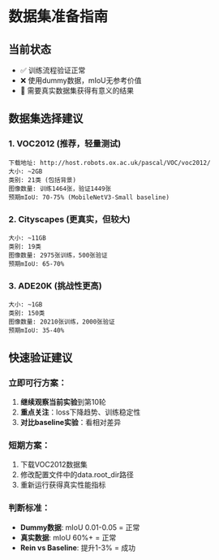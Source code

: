 # 数据集准备指南

## 当前状态
- ✅ 训练流程验证正常
- ❌ 使用dummy数据，mIoU无参考价值
- 🔄 需要真实数据集获得有意义的结果

## 数据集选择建议

### 1. VOC2012 (推荐，轻量测试)
```
下载地址: http://host.robots.ox.ac.uk/pascal/VOC/voc2012/
大小: ~2GB
类别: 21类 (包括背景)
图像数量: 训练1464张，验证1449张
预期mIoU: 70-75% (MobileNetV3-Small baseline)
```

### 2. Cityscapes (更真实，但较大)
```
大小: ~11GB
类别: 19类
图像数量: 2975张训练，500张验证
预期mIoU: 65-70%
```

### 3. ADE20K (挑战性更高)
```
大小: ~1GB
类别: 150类
图像数量: 20210张训练，2000张验证
预期mIoU: 35-40%
```

## 快速验证建议

### 立即可行方案：
1. **继续观察当前实验**到第10轮
2. **重点关注**：loss下降趋势、训练稳定性
3. **对比baseline实验**：看相对差异

### 短期方案：
1. 下载VOC2012数据集
2. 修改配置文件中的data.root_dir路径
3. 重新运行获得真实性能指标

### 判断标准：
- **Dummy数据**: mIoU 0.01-0.05 = 正常
- **真实数据**: mIoU 60%+ = 正常
- **Rein vs Baseline**: 提升1-3% = 成功
